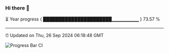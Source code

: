 ### Hi there 👋

⏳ Year progress { ██████████████████████▁▁▁▁▁▁▁▁ } 73.57 %

---

⏰ Updated on Thu, 26 Sep 2024 06:18:48 GMT

![Progress Bar CI](https://github.com/liununu/liununu/workflows/Progress%20Bar%20CI/badge.svg)
